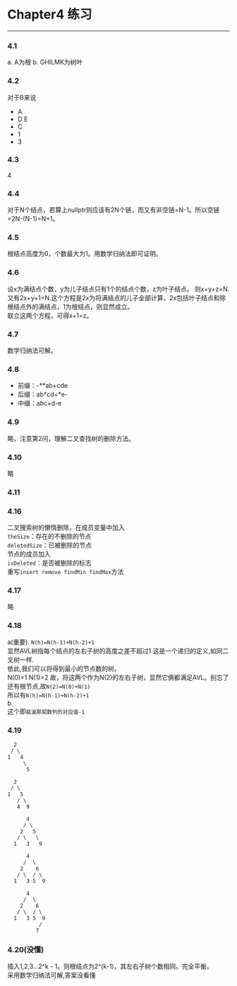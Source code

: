 # Chapter4 练习
--------------------------------------
### 4.1
a. A为根
b. GHILMK为树叶

### 4.2
对于B来说
  
- A  
- D E  
- C  
- 1  
- 3  

### 4.3 
4

### 4.4 
对于N个结点，若算上nullptr则应该有2N个链，而又有非空链=N-1。所以空链=2N-(N-1)=N+1。

### 4.5
根结点高度为0，个数最大为1。用数学归纳法即可证明。

### 4.6
设x为满结点个数，y为儿子结点只有1个的结点个数，z为叶子结点。
则x+y+z=N.  
又有2x+y+1=N.这个方程是2x为将满结点的儿子全部计算，2x包括叶子结点和除根结点外的满结点，1为根结点，则显然成立。   
联立这两个方程，可得x+1=z。  

### 4.7
数学归纳法可解。

### 4.8
- 前缀：-**ab+cde
- 后缀：ab*cd+*e-
- 中缀：a*b*c+d-e

### 4.9
略，注意第2问，理解二叉查找树的删除方法。  

### 4.10
略

### 4.11

### 4.16
二叉搜索树的懒惰删除，在成员变量中加入   
```theSize```：存在的不删除的节点    
```deletedSize```：已被删除的节点   
节点的成员加入   
```isDeleted```：是否被删除的标志   
重写```insert remove findMin findMax```方法

### 4.17
略

### 4.18
a(重要). ```N(h)=N(h-1)+N(h-2)+1```   
显然AVL树指每个结点的左右子树的高度之差不超过1.这是一个递归的定义,如同二叉树一样.   
依此,我们可以将得到最小的节点数的树。   
N(0)=1 N(1)=2 故，将这两个作为N(2)的左右子树，显然它俩都满足AVL。别忘了还有根节点,故```N(2)=N(0)+N(1)```    
所以有```N(h)=N(h-1)+N(h-2)+1```   
b.  
这个即```裴波那契数列的对应值-1```

### 4.19
	  2
	 / \
	1   4
		 \
		  5  

	  2
	 / \
	1   5
	   / \
	   4  9  

		  4
		 / \
		2   5
	   / \	 \
	  1	  3	  9  
  
		  4
		 /  \
		2    6
	   / \	/ \
	  1	  3	5  9

		  4
		 /  \
		2    6
	   / \	/ \
	  1	  3	5  9
              /
             7  


### 4.20(没懂)
插入1,2,3...2^k - 1。则根结点为2^(k-1)，其左右子树个数相同。完全平衡。   
采用数学归纳法可解,答案没看懂  

